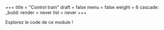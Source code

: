 +++
title = "Control train"
draft = false
menu = false
weight = 6
cascade:
  _build:
    render = never
    list = never
+++

Explorez le code de ce module !